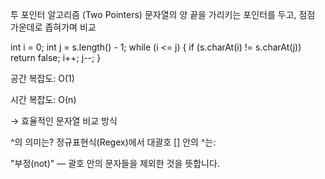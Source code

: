투 포인터 알고리즘 (Two Pointers)
문자열의 양 끝을 가리키는 포인터를 두고, 점점 가운데로 좁혀가며 비교


int i = 0;
int j = s.length() - 1;
while (i <= j) {
    if (s.charAt(i) != s.charAt(j)) return false;
    i++;
    j--;
}

공간 복잡도: O(1)

시간 복잡도: O(n)

→ 효율적인 문자열 비교 방식


^의 의미는?
정규표현식(Regex)에서 대괄호 [] 안의 ^는:

"부정(not)" — 괄호 안의 문자들을 제외한 것을 뜻합니다.